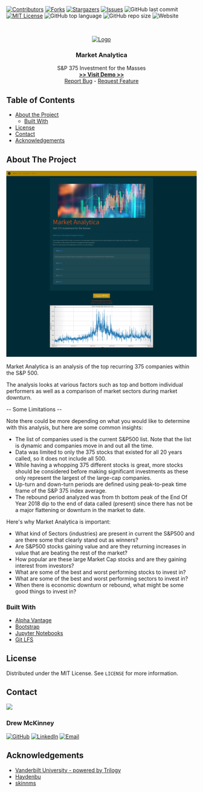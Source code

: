 
<!-- 
README Template Author: otheneildrew
Template Source: https://github.com/othneildrew/Best-README-Template
Version Author: Drew McKinney
 -->





<!-- PROJECT SHIELDS -->
[![Contributors][contributors-shield]][contributors-url]
[![Forks][forks-shield]][forks-url]
[![Stargazers][stars-shield]][stars-url]
[![Issues][issues-shield]][issues-url]
![GitHub last commit](https://img.shields.io/github/last-commit/ARMcK-hub/MarketAnalytica)
[![MIT License][license-shield]][license-url]
![GitHub top language](https://img.shields.io/github/languages/top/ARMcK-hub/MarketAnalytica)
![GitHub repo size](https://img.shields.io/github/repo-size/ARMcK-hub/MarketAnalytica)
![Website](https://img.shields.io/website?down_color=lightgrey&down_message=offline&up_color=blue&up_message=online&url=https%3A%2F%2Fwestendfinancial.herokuapp.com%2F)

<!-- PROJECT LOGO -->
<br />
<p align="center">
  <a href="https://armck-hub.github.io/MarketAnalytica/">
    <img src="https://armck-hub.github.io/MarketAnalytica/images/Market_Analytica/s&p375_sector_pieplot.png" alt="Logo" width="100" height="100">
  </a>

  <h3 align="center">Market Analytica</h3>

  <p align="center">
    S&P 375 Investment for the Masses
    <br />
    <a href="https://armck-hub.github.io/MarketAnalytica/" target="_blank"><strong> >> Visit Demo >> </strong></a>
    <br />
    <a href="https://github.com/ARMcK-hub/MarketAnalytica/issues">Report Bug</a>
    -
    <a href="https://github.com/ARMcK-hub/MarketAnalytica/issues">Request Feature</a>
  </p>
</p>



<!-- TABLE OF CONTENTS -->
## Table of Contents

* [About the Project](#about-the-project)
  * [Built With](#built-with)
* [License](#license)
* [Contact](#contact)
* [Acknowledgements](#acknowledgements)



<!-- ABOUT THE PROJECT -->
## About The Project

[![Product Name Screen Shot][product-screenshot]](https://armck-hub.github.io/MarketAnalytica/)

Market Analytica is an analysis of the top recurring 375 companies within the S&P 500.

The analysis looks at various factors such as top and bottom individual performers as well as a comparison of market sectors during market downturn.

-- Some Limitations --

Note there could be more depending on what you would like to determine with this analysis, but here are some common insights:

* The list of companies used is the current S&P500 list. Note that the list is dynamic and companies move in and out all the time.
* Data was limited to only the 375 stocks that existed for all 20 years called, so it does not include all 500.
* While having a whopping 375 different stocks is great, more stocks should be considered before making significant investments as these only represent the largest of the large-cap companies.
* Up-turn and down-turn periods are defined using peak-to-peak time frame of the S&P 375 index average.
* The rebound period analyzed was from th bottom peak of the End Of Year 2018 dip to the end of data called (present) since there has not be a major flattening or downturn in the market to date.

Here's why Market Analytica is important:
* What kind of Sectors (industries) are present in current the S&P500 and are there some that clearly stand out as winners?
* Are S&P500 stocks gaining value and are they returning increases in value that are beating the rest of the market?
* How popular are these large Market Cap stocks and are they gaining interest from investors?
* What are some of the best and worst performing stocks to invest in?
* What are some of the best and worst performing sectors to invest in?
* When there is economic downturn or rebound, what might be some good things to invest in?


### Built With
* [Alpha Vantage](https://www.alphavantage.co/)
* [Bootstrap](https://getbootstrap.com)
* [Jupyter Notebooks](https://jupyter.org/)
* [Git LFS](https://git-lfs.github.com/)


<!-- LICENSE -->
## License

Distributed under the MIT License. See `LICENSE` for more information.



<!-- CONTACT -->
## Contact

<img src="https://avatars3.githubusercontent.com/u/57081049?s=460&u=1260bc893922a063a29f437d8565e4b970fe45ca&v=4" width=200>
<h3>Drew McKinney</h3>

[![GitHub][github-shield]][github-url]
[![LinkedIn][linkedin-shield]][linkedin-url]
[![Email][email-shield]][email-url]



<!-- ACKNOWLEDGEMENTS -->
## Acknowledgements
* [Vanderbilt University - powered by Trilogy](https://bootcamps.vanderbilt.edu/data/)
* [Haydenbu](https://github.com/Haydenbu)
* [skinnms](https://github.com/skinnms)



<!-- MARKDOWN LINKS & IMAGES -->
<!-- https://www.markdownguide.org/basic-syntax/#reference-style-links -->

<!-- Stock -->
[license-url]: https://github.com/ARMcK-hub/West-End-Financial/blob/master/LICENSE.txt
[linkedin-shield]: https://img.shields.io/badge/-LinkedIn-black.svg?style=flat&logo=linkedin&colorB=555
[linkedin-url]: https://www.linkedin.com/in/drew-mckinney/
[email-shield]: https://img.shields.io/badge/-Email-black.svg?style=flat&colorB=555
[email-url]: mailto:andrewryanmckinney@gmail.com
[github-shield]: https://img.shields.io/badge/-GitHub-black.svg?style=flat&colorB=555
[github-url]: https://github.com/ARMcK-hub
[languages-shield]: https://img.shields.io/badge/-GitHub-black.svg?style=flat&colorB=555


<!-- Project Dynamic -->
[license-shield]: https://img.shields.io/github/license/ARMcK-hub/MarketAnalytica.svg?style=flat
[contributors-shield]: https://img.shields.io/github/contributors/ARMcK-hub/MarketAnalytica.svg?style=flat
[contributors-url]: https://github.com/ARMcK-hub/MarketAnalytica/graphs/contributors
[forks-shield]: https://img.shields.io/github/forks/ARMcK-hub/MarketAnalytica.svg?style=flat
[forks-url]: https://github.com/ARMcK-hub/MarketAnalytica/network/members
[stars-shield]: https://img.shields.io/github/stars/ARMcK-hub/MarketAnalytica.svg?style=flat
[stars-url]: https://github.com/ARMcK-hub/MarketAnalytica/stargazers
[issues-shield]: https://img.shields.io/github/issues/ARMcK-hub/MarketAnalytica.svg?style=flat
[issues-url]: https://github.com/ARMcK-hub/MarketAnalytica/issues
[product-screenshot]: https://raw.githubusercontent.com/ARMcK-hub/MarketAnalytica/master/images/Home_Page.png

